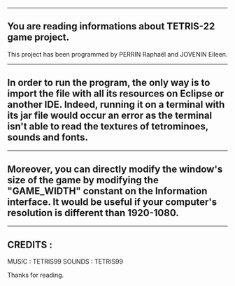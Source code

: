 ----------------------------------------------------------
You are reading informations about TETRIS-22 game project.
----------------------------------------------------------

This project has been programmed by PERRIN Raphaël and JOVENIN Eileen.

------
In order to run the program, the only way is to import the file with all its resources on Eclipse or another IDE.
Indeed, running it on a terminal with its jar file would occur an error as the terminal isn't able to read the textures of tetrominoes, sounds and fonts.
------

------
Moreover, you can directly modify the window's size of the game by modifying the "GAME_WIDTH" constant on the Information interface.
It would be useful if your computer's resolution is different than 1920-1080.
------


---------
CREDITS :
---------
MUSIC : TETRIS99
SOUNDS : TETRIS99

Thanks for reading.